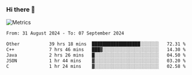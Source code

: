 ### Hi there 👋

![Metrics](https://github.com/radoapx/radoapx/blob/main/github-metrics.svg)

<!--START_SECTION:waka-->

```txt
From: 31 August 2024 - To: 07 September 2024

Other           39 hrs 18 mins  ██████████████████░░░░░░░   72.31 %
C++             7 hrs 46 mins   ███▓░░░░░░░░░░░░░░░░░░░░░   14.30 %
Java            2 hrs 26 mins   █░░░░░░░░░░░░░░░░░░░░░░░░   04.50 %
JSON            1 hr 44 mins    ▓░░░░░░░░░░░░░░░░░░░░░░░░   03.20 %
C               1 hr 24 mins    ▓░░░░░░░░░░░░░░░░░░░░░░░░   02.58 %
```

<!--END_SECTION:waka-->

<!--
**radoapx/radoapx** is a ✨ _special_ ✨ repository because its `README.md` (this file) appears on your GitHub profile.

Here are some ideas to get you started:

- 🔭 I’m currently working on ...
- 🌱 I’m currently learning ...
- 👯 I’m looking to collaborate on ...
- 🤔 I’m looking for help with ...
- 💬 Ask me about ...
- 📫 How to reach me: ...
- 😄 Pronouns: ...
- ⚡ Fun fact: ...
-->
